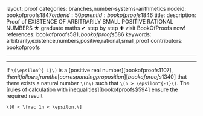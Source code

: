 layout: proof
categories: branches,number-systems-arithmetics
nodeid: bookofproofs$1847
orderid: 50
parentid: bookofproofs$1846
title: 
description:  Proof of EXISTENCE OF ARBITRARILY SMALL POSITIVE RATIONAL NUMBERS &#9733; graduate maths &#10004; step by step &#10010; visit BookOfProofs now!
references: bookofproofs$581,bookofproofs$586
keywords: arbitrarily,existence,numbers,positive,rational,small,proof
contributors: bookofproofs

---


---

If `\(\epsilon^{-1}\)` is a [positive real number][bookofproofs$1107], then it follows from the [corresponding proposition][bookofproofs$1340] that there exists a natural number `\(n\)` such that `\(n > \epsilon^{-1}\)`. The [rules of calculation with inequalities][bookofproofs$594] ensure the required result

`\[0 < \frac 1n < \epsilon.\]`

